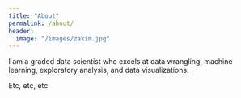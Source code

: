 ```yaml
---
title: "About"
permalink: /about/
header:
  image: "/images/zakim.jpg"
---
```


I am a graded data scientist who excels at data wrangling, machine learning, exploratory analysis, and data visualizations.

Etc, etc, etc
